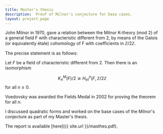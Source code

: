 ```yaml
---
title: Master's thesis
description:  Proof of Milnor's conjecture for base cases.
layout: project_page
---
```


John Milnor in 1970, gave a relation between the Milnor K-theory (mod 2) of a general field F with characteristic different from 2, by means of the Galois (or equivalently étale) cohomology of F with coefficients in $\mathbb{Z}/2\mathbb{Z}$.

The precise statement is as follows:


Let $F$ be a field of characteristic different from 2. Then there is an isomorphism

$$K^M_n(F)/2\cong H^n_{et}(F,\mathbb{Z}/2\mathbb{Z}$$
for all $n\ge 0$.

Voedovsky was awarded the Fields Medal in 2002 for proving the theorem for all $n$.

I discussed quadratic forms and worked on the base cases of the Milnor's conjecture as part of my Master's thesis.

The report is available [here]({{ site.url }}/masthes.pdf).


 <script type="text/javascript"
  src="https://cdnjs.cloudflare.com/ajax/libs/mathjax/2.7.0/MathJax.js?config=TeX-AMS_CHTML">
</script>
<script type="text/x-mathjax-config">
  MathJax.Hub.Config({
    tex2jax: {
      inlineMath: [['$','$'], ['\\(','\\)']],
      processEscapes: true},
      jax: ["input/TeX","input/MathML","input/AsciiMath","output/CommonHTML"],
      extensions: ["tex2jax.js","mml2jax.js","asciimath2jax.js","MathMenu.js","MathZoom.js","AssistiveMML.js", "[Contrib]/a11y/accessibility-menu.js"],
      TeX: {
      extensions: ["AMSmath.js","AMSsymbols.js","noErrors.js","noUndefined.js"],
      equationNumbers: {
      autoNumber: "AMS"
      }
    }
  });
</script>